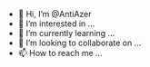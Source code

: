 - 👋 Hi, I’m @AntiAzer
- 👀 I’m interested in ...
- 🌱 I’m currently learning ...
- 💞️ I’m looking to collaborate on ...
- 📫 How to reach me ...

<!---
AntiAzer/AntiAzer is a ✨ special ✨ repository because its `README.md` (this file) appears on your GitHub profile.
You can click the Preview link to take a look at your changes.
--->
